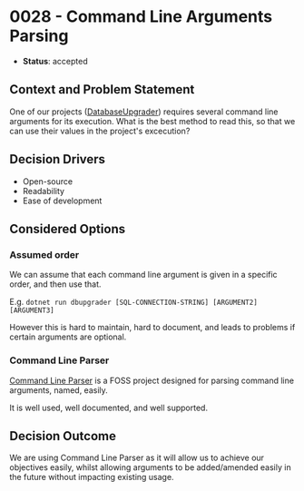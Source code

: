 # 0028 - Command Line Arguments Parsing

* **Status**: accepted

## Context and Problem Statement

One of our projects ([DatabaseUpgrader](../../src/Dfe.PlanTech.DatabaseUpgrader/)) requires several command line arguments for its execution. What is the best method to read this, so that we can use their values in the project's excecution?

## Decision Drivers

* Open-source
* Readability
* Ease of development

## Considered Options

### Assumed order

We can assume that each command line argument is given in a specific order, and then use that.

E.g. `dotnet run dbupgrader [SQL-CONNECTION-STRING] [ARGUMENT2] [ARGUMENT3]`

However this is hard to maintain, hard to document, and leads to problems if certain arguments are optional.

### Command Line Parser

[Command Line Parser](https://github.com/commandlineparser/commandline) is a FOSS project designed for parsing command line arguments, named, easily. 

It is well used, well documented, and well supported.

## Decision Outcome

We are using Command Line Parser as it will allow us to achieve our objectives easily, whilst allowing arguments to be added/amended easily in the future without impacting existing usage.